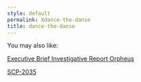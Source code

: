 ```yaml
---
style: default
permalink: Xdance-the-danse
title: dance-the-danse
---
```

You may also like:

[Executive Brief Investigative Report Orpheus](http://scp-wiki.net/executive-brief-investigative-report-orpheus)

[SCP-2035](http://scp-wiki.net/scp-2035)
